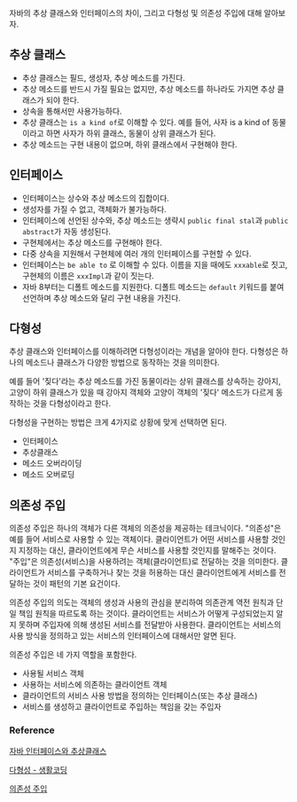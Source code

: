 자바의 추상 클래스와 인터페이스의 차이, 그리고 다형성 및 의존성 주입에 대해 알아보자.

## 추상 클래스

- 추상 클래스는 필드, 생성자, 추상 메소드를 가진다.
- 추상 메소드를 반드시 가질 필요는 없지만, 추상 메소드를 하나라도 가지면 추상 클래스가 되야 한다.
- 상속을 통해서만 사용가능하다.
- 추상 클래스는 `is a kind of`로 이해할 수 있다. 예를 들어, 사자 is a kind of 동물이라고 하면 사자가 하위 클래스, 동물이 상위 클래스가 된다.
- 추상 메소드는 구현 내용이 없으며, 하위 클래스에서 구현해야 한다.

## 인터페이스

- 인터페이스는 상수와 추상 메소드의 집합이다.
- 생성자를 가질 수 없고, 객체화가 불가능하다.
- 인터페이스에 선언된 상수와, 추상 메소드는 생략시 `public final stal`과 `public abstract`가 자동 생성된다.
- 구현체에서는 추상 메소드를 구현해야 한다.
- 다중 상속을 지원해서 구현체에 여러 개의 인터페이스를 구현할 수 있다.
- 인터페이스는 `be able to` 로 이해할 수 있다. 이름을 지을 때에도 `xxxable`로 짓고, 구현체의 이름은 `xxxImpl`과 같이 짓는다.
- 자바 8부터는 디폴트 메소드를 지원한다. 디폴트 메소드는 `default` 키워드를 붙여 선언하며 추상 메소드와 달리 구현 내용을 가진다.

## 다형성

추상 클래스와 인터페이스를 이해하려면 다형성이라는 개념을 알아야 한다. 다형성은 하나의 메소드나 클래스가 다양한 방법으로 동작하는 것을 의미한다.

예를 들어 '짖다'라는 추상 메소드를 가진 동물이라는 상위 클래스를 상속하는 강아지, 고양이 하위 클래스가 있을 때 강아지 객체와 고양이 객체의 '짖다' 메소드가 다르게 동작하는 것을 다형성이라고 한다.

다형성을 구현하는 방법은 크게 4가지로 상황에 맞게 선택하면 된다.

- 인터페이스
- 추상클래스
- 메소드 오버라이딩
- 메소드 오버로딩

## 의존성 주입

의존성 주입은 하나의 객체가 다른 객체의 의존성을 제공하는 테크닉이다. "의존성"은 예를 들어 서비스로 사용할 수 있는 객체이다. 클라이언트가 어떤 서비스를 사용할 것인지 지정하는 대신, 클라이언트에게 무슨 서비스를 사용할 것인지를 말해주는 것이다. "주입"은 의존성(서비스)을 사용하려는 객체(클라이언트)로 전달하는 것을 의미한다. 클라이언트가 서비스를 구축하거나 찾는 것을 허용하는 대신 클라이언트에게 서비스를 전달하는 것이 패턴의 기본 요건이다.

의존성 주입의 의도는 객체의 생성과 사용의 관심을 분리하여 의존관계 역전 원칙과 단일 책임 원칙을 따르도록 하는 것이다. 클라이언트는 서비스가 어떻게 구성되었는지 알지 못하며 주입자에 의해 생성된 서비스를 전달받아 사용한다. 클라이언트는 서비스의 사용 방식을 정의하고 있는 서비스의 인터페이스에 대해서만 알면 된다.

의존성 주입은 네 가지 역할을 포함한다.

- 사용될 서비스 객체
- 사용하는 서비스에 의존하는 클라이언트 객체
- 클라이언트의 서비스 사용 방법을 정의하는 인터페이스(또는 추상 클래스)
- 서비스를 생성하고 클라이언트로 주입하는 책임을 갖는 주입자

### Reference

[자바 인터페이스와 추상클래스](https://medium.com/webeveloper/%EC%9E%90%EB%B0%94-%EC%9D%B8%ED%84%B0%ED%8E%98%EC%9D%B4%EC%8A%A4%EC%99%80-%EC%B6%94%EC%83%81%ED%81%B4%EB%9E%98%EC%8A%A4-6eecbe5d6350)

[다형성 - 생활코딩](https://opentutorials.org/course/1223/6127)

[의존성 주입](https://ko.wikipedia.org/wiki/%EC%9D%98%EC%A1%B4%EC%84%B1_%EC%A3%BC%EC%9E%85)
